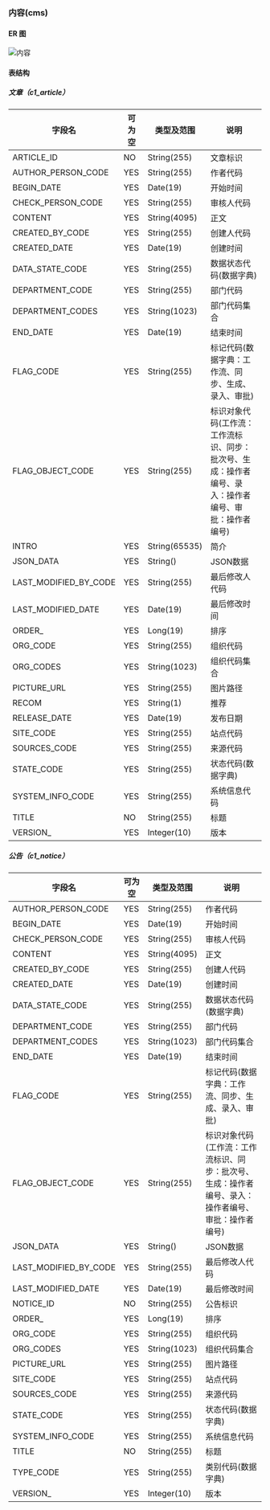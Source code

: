 
### 内容(cms)

#### ER 图

![内容](cms.png)

#### 表结构

##### 文章（c1_article）

字段名|可为空|类型及范围|说明
---|---|---|---
ARTICLE_ID|NO|String(255)|文章标识
AUTHOR_PERSON_CODE|YES|String(255)|作者代码
BEGIN_DATE|YES|Date(19)|开始时间
CHECK_PERSON_CODE|YES|String(255)|审核人代码
CONTENT|YES|String(4095)|正文
CREATED_BY_CODE|YES|String(255)|创建人代码
CREATED_DATE|YES|Date(19)|创建时间
DATA_STATE_CODE|YES|String(255)|数据状态代码(数据字典)
DEPARTMENT_CODE|YES|String(255)|部门代码
DEPARTMENT_CODES|YES|String(1023)|部门代码集合
END_DATE|YES|Date(19)|结束时间
FLAG_CODE|YES|String(255)|标记代码(数据字典：工作流、同步、生成、录入、审批)
FLAG_OBJECT_CODE|YES|String(255)|标识对象代码(工作流：工作流标识、同步：批次号、生成：操作者编号、录入：操作者编号、审批：操作者编号)
INTRO|YES|String(65535)|简介
JSON_DATA|YES|String()|JSON数据
LAST_MODIFIED_BY_CODE|YES|String(255)|最后修改人代码
LAST_MODIFIED_DATE|YES|Date(19)|最后修改时间
ORDER_|YES|Long(19)|排序
ORG_CODE|YES|String(255)|组织代码
ORG_CODES|YES|String(1023)|组织代码集合
PICTURE_URL|YES|String(255)|图片路径
RECOM|YES|String(1)|推荐
RELEASE_DATE|YES|Date(19)|发布日期
SITE_CODE|YES|String(255)|站点代码
SOURCES_CODE|YES|String(255)|来源代码
STATE_CODE|YES|String(255)|状态代码(数据字典)
SYSTEM_INFO_CODE|YES|String(255)|系统信息代码
TITLE|NO|String(255)|标题
VERSION_|YES|Integer(10)|版本

##### 公告（c1_notice）

字段名|可为空|类型及范围|说明
---|---|---|---
AUTHOR_PERSON_CODE|YES|String(255)|作者代码
BEGIN_DATE|YES|Date(19)|开始时间
CHECK_PERSON_CODE|YES|String(255)|审核人代码
CONTENT|YES|String(4095)|正文
CREATED_BY_CODE|YES|String(255)|创建人代码
CREATED_DATE|YES|Date(19)|创建时间
DATA_STATE_CODE|YES|String(255)|数据状态代码(数据字典)
DEPARTMENT_CODE|YES|String(255)|部门代码
DEPARTMENT_CODES|YES|String(1023)|部门代码集合
END_DATE|YES|Date(19)|结束时间
FLAG_CODE|YES|String(255)|标记代码(数据字典：工作流、同步、生成、录入、审批)
FLAG_OBJECT_CODE|YES|String(255)|标识对象代码(工作流：工作流标识、同步：批次号、生成：操作者编号、录入：操作者编号、审批：操作者编号)
JSON_DATA|YES|String()|JSON数据
LAST_MODIFIED_BY_CODE|YES|String(255)|最后修改人代码
LAST_MODIFIED_DATE|YES|Date(19)|最后修改时间
NOTICE_ID|NO|String(255)|公告标识
ORDER_|YES|Long(19)|排序
ORG_CODE|YES|String(255)|组织代码
ORG_CODES|YES|String(1023)|组织代码集合
PICTURE_URL|YES|String(255)|图片路径
SITE_CODE|YES|String(255)|站点代码
SOURCES_CODE|YES|String(255)|来源代码
STATE_CODE|YES|String(255)|状态代码(数据字典)
SYSTEM_INFO_CODE|YES|String(255)|系统信息代码
TITLE|NO|String(255)|标题
TYPE_CODE|YES|String(255)|类别代码(数据字典)
VERSION_|YES|Integer(10)|版本
